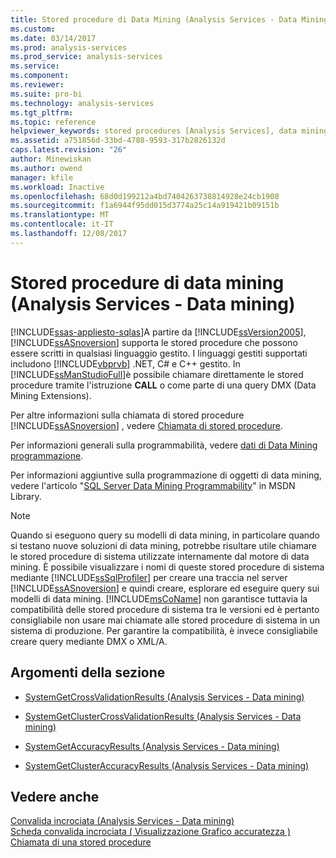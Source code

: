 ```yaml
---
title: Stored procedure di Data Mining (Analysis Services - Data Mining) | Documenti Microsoft
ms.custom: 
ms.date: 03/14/2017
ms.prod: analysis-services
ms.prod_service: analysis-services
ms.service: 
ms.component: 
ms.reviewer: 
ms.suite: pro-bi
ms.technology: analysis-services
ms.tgt_pltfrm: 
ms.topic: reference
helpviewer_keywords: stored procedures [Analysis Services], data mining
ms.assetid: a751856d-33bd-4788-9593-317b2826132d
caps.latest.revision: "26"
author: Minewiskan
ms.author: owend
manager: kfile
ms.workload: Inactive
ms.openlocfilehash: 68d0d199212a4bd7404263738814928e24cb1908
ms.sourcegitcommit: f1a6944f95dd015d3774a25c14a919421b09151b
ms.translationtype: MT
ms.contentlocale: it-IT
ms.lasthandoff: 12/08/2017
---
```

# <a name="data-mining-stored-procedures-analysis-services---data-mining"></a>Stored procedure di data mining (Analysis Services - Data mining)
[!INCLUDE[ssas-appliesto-sqlas](../../includes/ssas-appliesto-sqlas.md)]A partire da [!INCLUDE[ssVersion2005](../../includes/ssversion2005-md.md)], [!INCLUDE[ssASnoversion](../../includes/ssasnoversion-md.md)] supporta le stored procedure che possono essere scritti in qualsiasi linguaggio gestito. I linguaggi gestiti supportati includono [!INCLUDE[vbprvb](../../includes/vbprvb-md.md)] .NET, C# e C++ gestito. In [!INCLUDE[ssManStudioFull](../../includes/ssmanstudiofull-md.md)]è possibile chiamare direttamente le stored procedure tramite l'istruzione **CALL** o come parte di una query DMX (Data Mining Extensions).  
  
 Per altre informazioni sulla chiamata di stored procedure [!INCLUDE[ssASnoversion](../../includes/ssasnoversion-md.md)] , vedere [Chiamata di stored procedure](../../analysis-services/multidimensional-models-extending-olap-stored-procedures/calling-stored-procedures.md).  
  
 Per informazioni generali sulla programmabilità, vedere [dati di Data Mining programmazione](../../analysis-services/data-mining-programming.md).  
  
 Per informazioni aggiuntive sulla programmazione di oggetti di data mining, vedere l'articolo "[SQL Server Data Mining Programmability](http://go.microsoft.com/fwlink/?LinkId=93735)" in MSDN Library.  
  
> [!NOTE]  
>  Quando si eseguono query su modelli di data mining, in particolare quando si testano nuove soluzioni di data mining, potrebbe risultare utile chiamare le stored procedure di sistema utilizzate internamente dal motore di data mining. È possibile visualizzare i nomi di queste stored procedure di sistema mediante [!INCLUDE[ssSqlProfiler](../../includes/sssqlprofiler-md.md)] per creare una traccia nel server [!INCLUDE[ssASnoversion](../../includes/ssasnoversion-md.md)] e quindi creare, esplorare ed eseguire query sui modelli di data mining. [!INCLUDE[msCoName](../../includes/msconame-md.md)] non garantisce tuttavia la compatibilità delle stored procedure di sistema tra le versioni ed è pertanto consigliabile non usare mai chiamate alle stored procedure di sistema in un sistema di produzione. Per garantire la compatibilità, è invece consigliabile creare query mediante DMX o XML/A.  
  
## <a name="in-this-section"></a>Argomenti della sezione  
  
-   [SystemGetCrossValidationResults &#40;Analysis Services - Data mining&#41;](../../analysis-services/data-mining/systemgetcrossvalidationresults-analysis-services-data-mining.md)  
  
-   [SystemGetClusterCrossValidationResults &#40;Analysis Services - Data mining&#41;](../../analysis-services/data-mining/systemgetclustercrossvalidationresults-analysis-services-data-mining.md)  
  
-   [SystemGetAccuracyResults &#40;Analysis Services - Data mining&#41;](../../analysis-services/data-mining/systemgetaccuracyresults-analysis-services-data-mining.md)  
  
-   [SystemGetClusterAccuracyResults &#40;Analysis Services - Data mining&#41;](../../analysis-services/data-mining/systemgetclusteraccuracyresults-analysis-services-data-mining.md)  
  
## <a name="see-also"></a>Vedere anche  
 [Convalida incrociata &#40;Analysis Services - Data mining&#41;](../../analysis-services/data-mining/cross-validation-analysis-services-data-mining.md)   
 [Scheda convalida incrociata &#40; Visualizzazione Grafico accuratezza &#41;](http://msdn.microsoft.com/library/bd215a68-1ad7-4046-9c44-ec8e2be13a64)   
 [Chiamata di una stored procedure](../../relational-databases/native-client-odbc-stored-procedures/calling-a-stored-procedure.md)  
  
  
